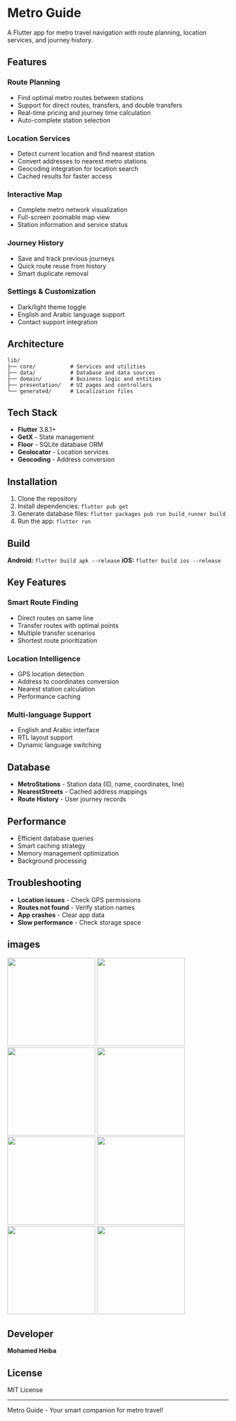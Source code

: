 # Metro Guide

A Flutter app for metro travel navigation with route planning, location services, and journey history.

## Features

### Route Planning
- Find optimal metro routes between stations
- Support for direct routes, transfers, and double transfers
- Real-time pricing and journey time calculation
- Auto-complete station selection

### Location Services
- Detect current location and find nearest station
- Convert addresses to nearest metro stations
- Geocoding integration for location search
- Cached results for faster access

### Interactive Map
- Complete metro network visualization
- Full-screen zoomable map view
- Station information and service status

### Journey History
- Save and track previous journeys
- Quick route reuse from history
- Smart duplicate removal

### Settings & Customization
- Dark/light theme toggle
- English and Arabic language support
- Contact support integration

## Architecture

```
lib/
├── core/           # Services and utilities
├── data/           # Database and data sources
├── domain/         # Business logic and entities
├── presentation/   # UI pages and controllers
└── generated/      # Localization files
```

## Tech Stack

- **Flutter** 3.8.1+
- **GetX** - State management
- **Floor** - SQLite database ORM
- **Geolocator** - Location services
- **Geocoding** - Address conversion

## Installation

1. Clone the repository
2. Install dependencies: `flutter pub get`
3. Generate database files: `flutter packages pub run build_runner build`
4. Run the app: `flutter run`

## Build

**Android:** `flutter build apk --release`
**iOS:** `flutter build ios --release`

## Key Features

### Smart Route Finding
- Direct routes on same line
- Transfer routes with optimal points
- Multiple transfer scenarios
- Shortest route prioritization

### Location Intelligence
- GPS location detection
- Address to coordinates conversion
- Nearest station calculation
- Performance caching

### Multi-language Support
- English and Arabic interface
- RTL layout support
- Dynamic language switching

## Database

- **MetroStations** - Station data (ID, name, coordinates, line)
- **NearestStreets** - Cached address mappings
- **Route History** - User journey records

## Performance

- Efficient database queries
- Smart caching strategy
- Memory management optimization
- Background processing

## Troubleshooting

- **Location issues** - Check GPS permissions
- **Routes not found** - Verify station names
- **App crashes** - Clear app data
- **Slow performance** - Check storage space
## images
<img src="https://github.com/user-attachments/assets/af21a5ba-d023-4924-94d3-411e6c1a15a5" width="200"/>
<img src="https://github.com/user-attachments/assets/c9aead87-9ac8-4586-8eb2-271734b7889d" width="200"/>
<img src="https://github.com/user-attachments/assets/61dddb1b-07a0-4260-bac0-3eaf25c4541a" width="200"/>
<img src="https://github.com/user-attachments/assets/cee5fcf4-5b08-4903-9416-53ea533c826b" width="200"/>
<img src="https://github.com/user-attachments/assets/ecd3ac24-0b9a-4fad-bfdb-c4aeace1f473" width="200"/>
<img src="https://github.com/user-attachments/assets/6d510c13-7cff-4d21-9e0d-5acf283047ca" width="200"/>
<img src="https://github.com/user-attachments/assets/bd2e56c0-f1cc-4283-a4e6-ae4a2f3c8622" width="200"/>
<img src="https://github.com/user-attachments/assets/fb308394-a4af-4161-9108-c94adad3fe3a" width="200"/>



## Developer

**Mohamed Heiba**

## License

MIT License

---

Metro Guide - Your smart companion for metro travel!
